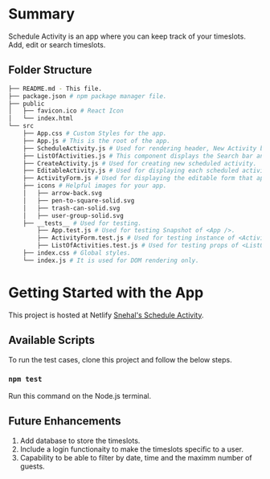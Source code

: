 # Summary

Schedule Activity is an app where you can keep track of your timeslots. Add, edit or search timeslots.

## Folder Structure
```bash
├── README.md - This file.
├── package.json # npm package manager file.
├── public
│   ├── favicon.ico # React Icon
│   └── index.html
└── src
    ├── App.css # Custom Styles for the app.
    ├── App.js # This is the root of the app.
    ├── ScheduleActivity.js # Used for rendering header, New Activity button and ListOfActivities Component.
    ├── ListOfActivities.js # This component displays the Search bar and the list of activities in sorted order. It renders EditableActivity Component and the ActivityForm component when an activity is edited.
    ├── CreateActivity.js # Used for creating new scheduled activity.
    ├── EditableActivity.js # Used for displaying each scheduled activity.
    ├── ActivityForm.js # Used for displaying the editable form that appears after clicking the New Activity button or the pen icon on the already scheduled activity in the ListOfActivities.
    ├── icons # Helpful images for your app.
    │   ├── arrow-back.svg
    │   ├── pen-to-square-solid.svg
    │   ├── trash-can-solid.svg
    │   ├── user-group-solid.svg
    ├── __tests__ # Used for testing.
        ├── App.test.js # Used for testing Snapshot of <App />.
        ├── ActivityForm.test.js # Used for testing instance of <ActivityForm />. To check if the data being passed to activityName is valid.
        ├── ListOfActivities.test.js # Used for testing props of <ListOfActivities />.
    ├── index.css # Global styles.
    └── index.js # It is used for DOM rendering only.
```
# Getting Started with the App

This project is hosted at Netlify [Snehal's Schedule Activity](https://snehal-schedule-activity.netlify.app/).

## Available Scripts

To run the test cases, clone this project and follow the below steps.

### `npm test`

Run this command on the Node.js terminal.

## Future Enhancements

1. Add database to store the timeslots.
2. Include a login functionaity to make the timeslots specific to a user.
3. Capability to be able to filter by date, time and the maximm number of guests.



